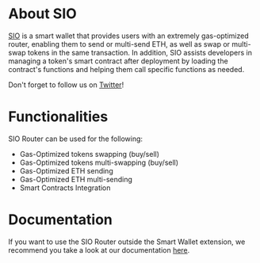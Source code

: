 # About SIO
[SIO](https://sio.finance/) is a smart wallet that provides users with an extremely gas-optimized router, enabling them to send or multi-send ETH, as well as swap or multi-swap tokens in the same transaction. In addition, SIO assists developers in managing a token's smart contract after deployment by loading the contract's functions and helping them call specific functions as needed.

Don't forget to follow us on [Twitter](https://x.com/siodotfinance)!

# Functionalities
SIO Router can be used for the following:
- Gas-Optimized tokens swapping (buy/sell)
- Gas-Optimized tokens multi-swapping (buy/sell)
- Gas-Optimized ETH sending
- Gas-Optimized ETH multi-sending
- Smart Contracts Integration

# Documentation
If you want to use the SIO Router outside the Smart Wallet extension, we recommend you take a look at our documentation [here](https://docs.sio.finance/).